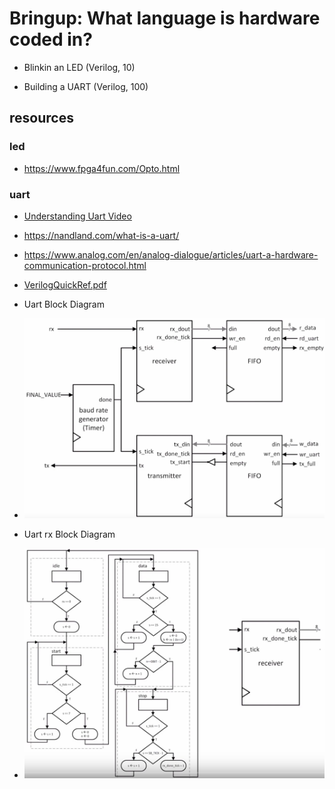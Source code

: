 # Bringup: What language is hardware coded in? 

- Blinkin an LED (Verilog, 10)

- Building a UART (Verilog, 100)

## resources

### led

- https://www.fpga4fun.com/Opto.html

### uart

- [Understanding Uart Video](https://www.youtube.com/watch?v=sTHckUyxwp8&ab_channel=RohdeSchwarz)

- https://nandland.com/what-is-a-uart/

- https://www.analog.com/en/analog-dialogue/articles/uart-a-hardware-communication-protocol.html

- [VerilogQuickRef.pdf](uart/resources/VerilogQuickRef.pdf)

- Uart Block Diagram
- ![uartblockdiagram](uart/resources/uart-block-diagram.png)

- Uart rx Block Diagram
- ![uartrxblockdiagram](uart/resources/uart-rx-block-diagram.png)

